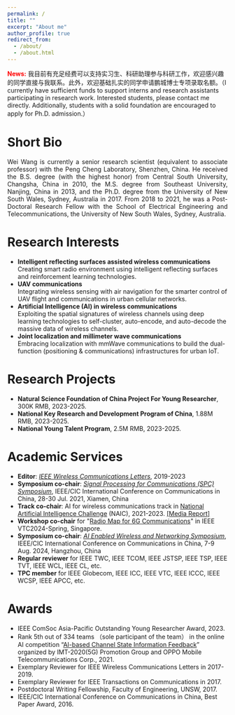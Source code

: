 ```yaml
---
permalink: /
title: ""
excerpt: "About me"
author_profile: true
redirect_from: 
  - /about/
  - /about.html
---
```


**<font color=red>News:</font>** 我目前有充足经费可以支持实习生、科研助理参与科研工作，欢迎感兴趣的同学直接与我联系。此外，欢迎基础扎实的同学申请鹏城博士专项录取名额。（I currently have sufficient funds to support interns and research assistants participating in research work.  Interested students, please contact me directly. Additionally, students with a solid foundation are encouraged to apply for Ph.D. admission.）

Short Bio
======
<p style="text-align:justify">Wei Wang is currently a senior research scientist (equivalent to associate professor) with the Peng Cheng Laboratory, Shenzhen, China. He received the B.S. degree  (with the highest honor) from Central South University, Changsha, China in 2010, the M.S. degree from Southeast University, Nanjing, China in 2013, and the Ph.D. degree from the University of New South Wales, Sydney, Australia in 2017. From 2018 to 2021, he was a Post-Doctoral Research Fellow with the School of Electrical Engineering and Telecommunications, the University of New South Wales, Sydney, Australia.</p>

Research Interests
======
- **Intelligent reflecting surfaces assisted wireless communications** <br>
Creating smart radio environment using intelligent reflecting surfaces and reinforcement
learning technologies.<br>
- **UAV communications** <br>
Integrating wireless sensing with air navigation for the smarter control of UAV flight and
communications in urban cellular networks. <br>
- **Artificial Intelligence (AI) in wireless communications** <br>
Exploiting the spatial signatures of wireless channels using deep learning technologies to
self-cluster, auto-encode, and auto-decode the massive data of wireless channels.<br>
- **Joint localization and millimeter wave communications** <br>
Embracing localization with mmWave communications to build the dual-function (positioning
& communications) infrastructures for urban IoT. <br>



Research Projects
======
- **Natural Science Foundation of China Project For Young Researcher**, 300K RMB, 2023-2025. <br>
- **National Key Research and Development Program of China**, 1.88M RMB, 2023-2025. <br>
- **National Young Talent Program**, 2.5M RMB, 2023-2025. <br>

Academic Services
======
- **Editor**: *[IEEE Wireless Communications Letters](https://www.comsoc.org/publications/journals/ieee-wcl/ieee-wireless-communications-letters-editorial-board)*, 2019-2023 <br>
- **Symposium co-chair**: [*Signal Processing for Communications (SPC) Symposium*](https://iccc2021.ieee-iccc.org/committee/symposium-co-chairs/), IEEE/CIC
International Conference on Communications in China, 28-30 Jul. 2021, Xiamen, China <be>
- **Track co-chair**: AI for wireless communications track in [National Artificial Intelligence Challenge](https://naic.pcl.ac.cn/landingpage/2023/index.html#/) (NAIC), 2021-2023. [[Media Report]](https://ex.chinadaily.com.cn/exchange/partners/82/rss/channel/cn/columns/j3u3t6/stories/WS657ab110a310c2083e412ebf.html)
- **Workshop co-chair** for  "[Radio Map for 6G Communications](https://events.vtsociety.org/vtc2024-spring/conference-sessions/call-for-workshops/w8-radio-map-for-6g-communications/)" in IEEE VTC2024-Spring, Singapore.
- **Symposium co-chair**: [*AI Enabled Wireless and Networking Symposium*](https://iccc2024.ieee-iccc.org/), IEEE/CIC
International Conference on Communications in China, 7-9 Aug. 2024, Hangzhou, China <be>
- **Regular reviewer** for IEEE TWC, IEEE TCOM, IEEE JSTSP, IEEE TSP, IEEE TVT, IEEE WCL, IEEE CL, etc.  <br>
- **TPC member** for IEEE Globecom, IEEE ICC, IEEE VTC, IEEE ICCC, IEEE WCSP, IEEE APCC, etc.  <br>


Awards
======
- IEEE ComSoc Asia-Pacific Outstanding Young Researcher Award, 2023. 
- Rank 5th out of 334 teams （sole participant of the team） in the online AI competition “[AI-based Channel State Information Feedback](https://www.datafountain.cn/competitions/503)” organized by IMT-2020(5G) Promotion Group and OPPO Mobile Telecommunications Corp., 2021. <br>
- Exemplary Reviewer for IEEE Wireless Communications Letters in 2017-2019. <br>
- Exemplary Reviewer for IEEE Transactions on Communications in 2017. <br>
- Postdoctoral Writing Fellowship, Faculty of Engineering, UNSW, 2017. <br>
- IEEE/CIC International Conference on Communications in China, Best Paper Award, 2016. 



